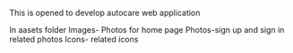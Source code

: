 This is opened to develop autocare web application

In aasets folder 
Images- Photos for home page
Photos-sign up and sign in related photos
Icons- related icons
